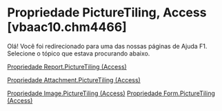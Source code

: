 
# Propriedade PictureTiling, Access [vbaac10.chm4466]

Olá! Você foi redirecionado para uma das nossas páginas de Ajuda F1. Selecione o tópico que estava procurando abaixo.

[Propriedade Report.PictureTiling (Access)](http://msdn.microsoft.com/library/44927121-1ec4-1edf-b3ca-3e00022fab08%28Office.15%29.aspx)

[Propriedade Attachment.PictureTiling (Access)](http://msdn.microsoft.com/library/d7eb8047-ea1d-e864-d2d7-51cd340cbc63%28Office.15%29.aspx)

[Propriedade Image.PictureTiling (Access)](http://msdn.microsoft.com/library/9be8cde0-4632-197e-ea3a-8db5846b8920%28Office.15%29.aspx)
[Propriedade Form.PictureTiling (Access)](http://msdn.microsoft.com/library/9343925c-8184-e9fc-ed62-a272a0bfa0a6%28Office.15%29.aspx)

